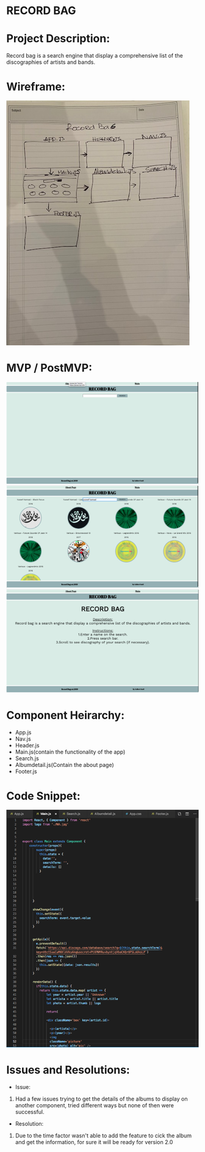# RECORD BAG

# Project Description:
Record bag is a search engine that display a comprehensive list of the discographies of artists and bands.

# Wireframe:
![wireframe](/src/images/wireframe.jpg)

# MVP / PostMVP:

![Main](/src/images/Main.png)
![Search Results](src/images/MainResults.png)
![About Page](/src/images/AboutPage.png)

# Component Heirarchy:
* App.js
* Nav.js
* Header.js
* Main.js(contain the functionality of the app)
* Search.js
* Albumdetail.js(Contain the about page)
* Footer.js


# Code Snippet:
![code snippet](/src/images/Codesnippet.png)

# Issues and Resolutions:
* Issue:
1. Had a few issues trying to get the details of the albums to display on another component, tried different ways but none of then were successful.
* Resolution:
1. Due to the time factor wasn't able to add the feature to cick the album and get the information, for sure it will be ready for version 2.0

